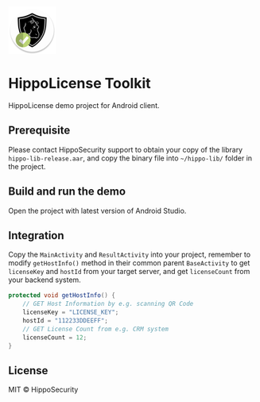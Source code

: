 ![HippoLicense](media/logo_round.png)

# HippoLicense Toolkit

HippoLicense demo project for Android client.

## Prerequisite

Please contact HippoSecurity support to obtain your copy of the library  `hippo-lib-release.aar`, and copy the binary file into `~/hippo-lib/` folder in the project.

## Build and run the demo

Open the project with latest version of Android Studio.

## Integration

Copy the `MainActivity` and `ResultActivity` into your project, remember to modify `getHostInfo()` method in their common parent `BaseActivity` to get `licenseKey` and `hostId` from your target server, and get `licenseCount` from your backend system.

```Java
protected void getHostInfo() {
    // GET Host Information by e.g. scanning QR Code
    licenseKey = "LICENSE_KEY";
    hostId = "112233DDEEFF";
    // GET License Count from e.g. CRM system
    licenseCount = 12;
}
```

## License

MIT © HippoSecurity
